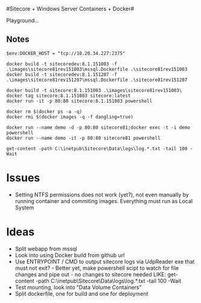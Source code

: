 #Sitecore + Windows Server Containers + Docker#

Playground...

## Notes ##

	$env:DOCKER_HOST = "tcp://10.20.34.227:2375"

	docker build -t sitecoredev:8.1.151003 -f .\images\sitecore81rev151003\mssql.Dockerfile .\sitecore81rev151003
	docker build -t sitecoredev:8.1.151207 -f .\images\sitecore81rev151207\mssql.Dockerfile .\sitecore81rev151207

	docker build -t sitecore:8.1.151003 .\images\sitecore81rev151003\
	docker tag sitecore:8.1.151003 sitecore:latest
	docker run -it -p 80:80 sitecore:8.1.151003 powershell

	docker rm $(docker ps -a -q)
	docker rmi $(docker images -q -f dangling=true)

	docker run --name demo -d -p 80:80 sitecore81;docker exec -t -i demo powershell
	docker run --name demo -it -p 80:80 sitecore81 powershell

	get-content -path C:\inetpub\Sitecore\Data\logs\log.*.txt -tail 100 -Wait

# Issues #

- Setting NTFS permissions does not work (yet?), not even manually by running container and commiting images. Everything must run as Local System

# Ideas #

- Split webapp from mssql
- Look into using Docker build from github url
- Use ENTRYPOINT / CMD to output sitecore logs via UdpReader exe that must not exit?
		- Better yet, make powershell scipt to watch for file changes and pipe out - no changes to sitecore needed
				LIKE: get-content -path C:\inetpub\Sitecore\Data\logs\log.*.txt -tail 100 -Wait
- Test mounting, look into "Data Volume Containers"
- Split dockerfile, one for build and one for deployment